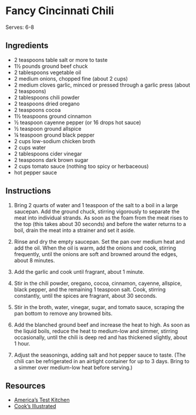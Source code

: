 # Fancy Cincinnati Chili

Serves: 6-8

## Ingredients

* 2 teaspoons table salt or more to taste
* 1½ pounds ground beef chuck
* 2 tablespoons vegetable oil
* 2 medium onions, chopped fine (about 2 cups)
* 2 medium cloves garlic, minced or pressed through a garlic press (about 2 teaspoons)
* 2 tablespoons chili powder
* 2 teaspoons dried oregano
* 2 teaspoons cocoa
* 1½ teaspoons ground cinnamon
* ½ teaspoon cayenne pepper (or 16 drops hot sauce)
* ½ teaspoon ground allspice
* ¼ teaspoon ground black pepper
* 2 cups low-sodium chicken broth
* 2 cups water
* 2 tablespoons cider vinegar
* 2 teaspoons dark brown sugar
* 2 cups tomato sauce (nothing too spicy or herbaceous)
* hot pepper sauce

## Instructions

1. Bring 2 quarts of water and 1 teaspoon of the salt to a boil in a large saucepan. Add the ground chuck, stirring vigorously to separate the meat into individual strands. As soon as the foam from the meat rises to the top (this takes about 30 seconds) and before the water returns to a boil, drain the meat into a strainer and set it aside.

2. Rinse and dry the empty saucepan. Set the pan over medium heat and add the oil. When the oil is warm, add the onions and cook, stirring frequently, until the onions are soft and browned around the edges, about 8 minutes.

3. Add the garlic and cook until fragrant, about 1 minute.

4. Stir in the chili powder, oregano, cocoa, cinnamon, cayenne, allspice, black pepper, and the remaining 1 teaspoon salt. Cook, stirring constantly, until the spices are fragrant, about 30 seconds.

5. Stir in the broth, water, vinegar, sugar, and tomato sauce, scraping the pan bottom to remove any browned bits.

6. Add the blanched ground beef and increase the heat to high. As soon as the liquid boils, reduce the heat to medium-low and simmer, stirring occasionally, until the chili is deep red and has thickened slightly, about 1 hour.

7. Adjust the seasonings, adding salt and hot pepper sauce to taste. (The chili can be refrigerated in an airtight container for up to 3 days. Bring to a simmer over medium-low heat before serving.)

## Resources

* [America’s Test Kitchen](https://www.americastestkitchen.com/recipes/1816-cincinnati-chili)
* [Cook’s Illustrated](https://www.cooksillustrated.com/recipes/1816-cincinnati-chili)
